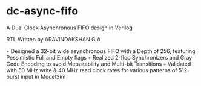 # dc-async-fifo
A Dual Clock Asynchronous FIFO design in Verilog

RTL Written by ARAVINDAKSHAN G A

◦ Designed a 32-bit wide asynchronous FIFO with a Depth of 256, featuring Pessimistic Full and Empty flags
◦ Realized 2-flop Synchronizers and Gray Code Encoding to avoid Metastability and Multi-bit Transitions
◦ Validated with 50 MHz write & 40 MHz read clock rates for various patterns of 512-burst input in ModelSim
